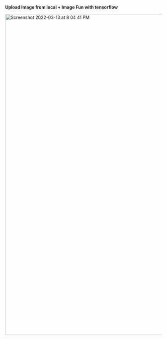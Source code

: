**Upload Image from local + Image Fun with tensorflow**

<img width="1033" alt="Screenshot 2022-03-13 at 8 04 41 PM" src="https://user-images.githubusercontent.com/39073888/158077070-ee470fd9-69e7-4730-ab53-f7cc71b6103b.png">
